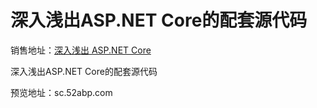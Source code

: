 # 深入浅出ASP.NET Core的配套源代码




销售地址：[深入浅出 ASP.NET Core](https://item.jd.com/12720785.html)

深入浅出ASP.NET Core的配套源代码




预览地址：sc.52abp.com

